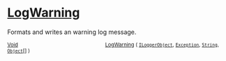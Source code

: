 # [LogWarning](./ILoggerObjectExtensions-100663351.md)

Formats and writes an warning log message.

<sub>[Void](https://docs.microsoft.com/en-us/dotnet/api/System.Void)</sub><img width=200/><sub>[LogWarning](./ILoggerObjectExtensions-100663351.md) ( [`ILoggerObject`](./../ILoggerObject.md), [`Exception`](https://docs.microsoft.com/en-us/dotnet/api/System.Exception), [`String`](https://docs.microsoft.com/en-us/dotnet/api/System.String), [`Object`](https://docs.microsoft.com/en-us/dotnet/api/System.Object)[] )</sub><br>


